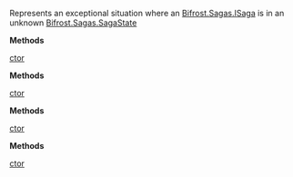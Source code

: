 Represents an exceptional situation where an [Bifrost.Sagas.ISaga](Bifrost.Sagas.ISaga) is in an unknown [Bifrost.Sagas.SagaState](Bifrost.Sagas.SagaState)

**Methods**

[ctor](Bifrost.Sagas.Exceptions.UnknownSagaStateException.ctor)


**Methods**

[ctor](Bifrost.Sagas.Exceptions.UnknownSagaStateException.ctor)


**Methods**

[ctor](Bifrost.Sagas.Exceptions.UnknownSagaStateException.ctor)


**Methods**

[ctor](Bifrost.Sagas.Exceptions.UnknownSagaStateException.ctor)
